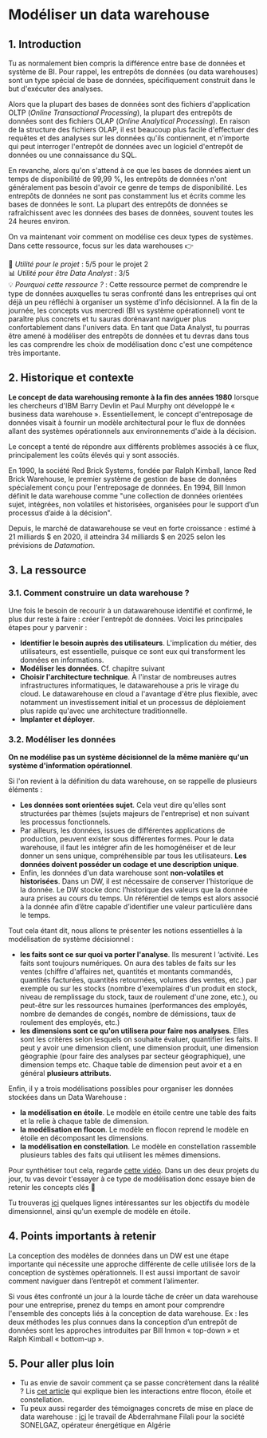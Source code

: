 # Modéliser un data warehouse

## 1. Introduction
Tu as normalement bien compris la différence entre base de données et système de BI. Pour rappel, les entrepôts de données (ou data warehouses) sont un type spécial de base de données, spécifiquement construit dans le but d'exécuter des analyses. 

Alors que la plupart des bases de données sont des fichiers d'application OLTP (*Online Transactional Processing*), la plupart des entrepôts de données sont des fichiers OLAP (*Online Analytical Processing*). En raison de la structure des fichiers OLAP, il est beaucoup plus facile d'effectuer des requêtes et des analyses sur les données qu'ils contiennent, et n'importe qui peut interroger l'entrepôt de données avec un logiciel d'entrepôt de données ou une connaissance du SQL.

En revanche, alors qu'on s'attend à ce que les bases de données aient un temps de disponibilité de 99,99 %, les entrepôts de données n'ont généralement pas besoin d'avoir ce genre de temps de disponibilité. Les entrepôts de données ne sont pas constamment lus et écrits comme les bases de données le sont. La plupart des entrepôts de données se rafraîchissent avec les données des bases de données, souvent toutes les 24 heures environ.

On va maintenant voir comment on modélise ces deux types de systèmes. Dans cette ressource, focus sur les data warehouses 👉

📌 *Utilité pour le projet* : 5/5 pour le projet 2<br/>
📊 *Utilité pour être Data Analyst* : 3/5<br/>
💡 *Pourquoi cette ressource ?* : Cette ressource permet de comprendre le type de données auxquelles tu seras confronté dans les entreprises qui ont déjà un peu réfléchi à organiser un système d'info décisionnel. A la fin de la journée, les concepts vus mercredi (BI vs système opérationnel) vont te paraître plus concrets et tu sauras dorénavant naviguer plus confortablement dans l'univers data. En tant que Data Analyst, tu pourras être amené à modéliser des entrepôts de données et tu devras dans tous les cas comprendre les choix de modélisation donc c'est une compétence très importante.

## 2. Historique et contexte
**Le concept de data warehousing remonte à la fin des années 1980** lorsque les chercheurs d'IBM Barry Devlin et Paul Murphy ont développé le « business data warehouse ». Essentiellement, le concept d'entreposage de données visait à fournir un modèle architectural pour le flux de données allant des systèmes opérationnels aux environnements d'aide à la décision.

Le concept a tenté de répondre aux différents problèmes associés à ce flux, principalement les coûts élevés qui y sont associés. 

En 1990, la société Red Brick Systems, fondée par Ralph Kimball, lance Red Brick Warehouse, le premier système de gestion de base de données spécialement conçu pour l'entreposage de données. En 1994, Bill Inmon définit le data warehouse comme "une collection de données orientées sujet, intégrées, non volatiles et historisées, organisées pour le support d’un processus d’aide à la décision".

Depuis, le marché de datawarehouse se veut en forte croissance : estimé à 21 milliards $ en 2020, il atteindra 34 milliards $ en 2025 selon les prévisions de *Datamation*.

## 3. La ressource

### 3.1. Comment construire un data warehouse ?

Une fois le besoin de recourir à un datawarehouse identifié et confirmé, le plus dur reste à faire : créer l'entrepôt de données. Voici les principales étapes pour y parvenir : 
- **Identifier le besoin auprès des utilisateurs**. L'implication du métier, des utilisateurs, est essentielle, puisque ce sont eux qui transforment les données en informations.
- **Modéliser les données**. Cf. chapitre suivant
- **Choisir l'architecture technique**. À l'instar de nombreuses autres infrastructures informatiques, le datawarehouse a pris le virage du cloud. Le datawarehouse en cloud a l'avantage d'être plus flexible, avec notamment un investissement initial et un processus de déploiement plus rapide qu'avec une architecture traditionnelle.
- **Implanter et déployer**. 


### 3.2. Modéliser les données

**On ne modélise pas un système décisionnel de la même manière qu'un système d'information opérationnel**.

Si l'on revient à la définition du data warehouse, on se rappelle de plusieurs éléments :
- **Les données sont orientées sujet**. Cela veut dire qu'elles sont structurées par thèmes (sujets majeurs de l'entreprise) et non suivant les processus fonctionnels.
- Par ailleurs, les données, issues de différentes applications de production, peuvent exister sous différentes formes. Pour le data warehouse, il faut les intégrer afin de les homogénéiser et de leur donner un sens unique, compréhensible par tous les utilisateurs. **Les données doivent posséder un codage et une description unique**.
- Enfin, les données d'un data warehouse sont **non-volatiles et historisées**. Dans un DW, il est nécessaire de conserver l’historique de la donnée. Le DW stocke donc l’historique des valeurs que la donnée aura prises au cours du temps. Un référentiel de temps est alors associé à la donnée afin d’être capable d’identifier une valeur particulière dans le temps.

Tout cela étant dit, nous allons te présenter les notions essentielles à la modélisation de système décisionnel : 
- **les faits sont ce sur quoi va porter l'analyse**. Ils mesurent l ’activité. Les faits sont toujours numériques. On aura des tables de faits sur les ventes (chiffre d'affaires net, quantités et montants commandés, quantités facturées, quantités retournées, volumes des ventes, etc.) par exemple ou sur les stocks (nombre d'exemplaires d'un produit en stock, niveau de remplissage du stock, taux de roulement d'une zone, etc.), ou peut-être sur les ressources humaines (performances des employés, nombre de demandes de congés, nombre de démissions, taux de roulement des employés, etc.)
- **les dimensions sont ce qu'on utilisera pour faire nos analyses**. Elles sont les critères selon lesquels on souhaite évaluer, quantifier les faits. Il peut y avoir une dimension client, une dimension produit, une dimension géographie (pour faire des analyses par secteur géographique), une dimension temps etc. Chaque table de dimension peut avoir et a en général **plusieurs attributs**.

Enfin, il y a  trois modélisations possibles pour organiser les données stockées dans un Data Warehouse : 
- **la modélisation en étoile**. Le modèle en étoile centre une table des faits et la relie à chaque table de dimension. 
- **la modélisation en flocon**. Le modèle en flocon reprend le modèle en étoile en décomposant les dimensions. 
- **la modélisation en constellation**. Le modèle en constellation rassemble plusieurs tables des faits qui utilisent les mêmes dimensions. 

Pour synthétiser tout cela, regarde [cette vidéo](https://www.youtube.com/watch?v=7vPIo1QI0Ek). Dans un des deux projets du jour, tu vas devoir t'essayer à ce type de modélisation donc essaye bien de retenir les concepts clés 📝

Tu trouveras [ici](https://stph.scenari-community.org/dwh/int/co/intUC032modObj.html) quelques lignes intéressantes sur les objectifs du modèle dimensionnel, ainsi qu'un exemple de modèle en étoile.


## 4. Points importants à retenir

La conception des modèles de données dans un DW est une étape importante qui nécessite une approche différente de celle utilisée lors de la conception de systèmes opérationnels. Il est aussi important de savoir comment naviguer dans l’entrepôt et comment l’alimenter. 

Si vous êtes confronté un jour à la lourde tâche de créer un data warehouse pour une entreprise, prenez du temps en amont pour comprendre l'ensemble des concepts liés à la conception de data warehouse. Ex : les deux méthodes les plus connues dans la conception d’un entrepôt de données sont les approches introduites par Bill Inmon « top-down » et Ralph Kimball « bottom-up ».


## 5. Pour aller plus loin
- Tu as envie de savoir comment ça se passe concrètement dans la réalité ? Lis [cet article](https://grim.developpez.com/cours/businessintelligence/concepts/conception-datawarehouse/) qui explique bien les interactions entre flocon, étoile et constellation.
- Tu peux aussi regarder des témoignages concrets de mise en place de data warehouse : [ici](https://fr.slideshare.net/hamzus/document-1295639592) le travail de Abderrahmane Filali pour la société SONELGAZ, opérateur énergétique en Algérie 
